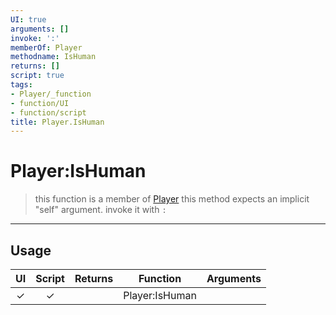 ```yaml
---
UI: true
arguments: []
invoke: ':'
memberOf: Player
methodname: IsHuman
returns: []
script: true
tags:
- Player/_function
- function/UI
- function/script
title: Player.IsHuman
---
```

# Player:IsHuman
> this function is a member of [Player](civ-6/lua/Player.md)
> this method expects an implicit "self" argument. invoke it with `:`
-----
## Usage
|  UI | Script | Returns | Function | Arguments |
|:---:|:------:|-------:|:--------:|:---------|
|✓|✓||Player:IsHuman||
